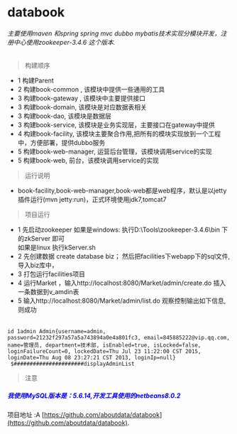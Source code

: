 # databook
###### 主要使用maven 和spring spring mvc dubbo mybatis技术实现分模块开发，注册中心使用zookeeper-3.4.6 这个版本.
> 构建顺序
* 1 构建Parent
* 2 构建book-common , 该模块中提供一些通用的工具
* 3 构建book-gateway , 该模块中主要提供接口
* 3 构建book-domain, 该模块是对应数据表相关
* 3 构建book-dao, 该模块是数据层
* 3 构建book-service, 该模块是业务实现层，主要接口在gateway中提供
* 4 构建book-facility, 该模块主要聚合作用,把所有的模块实现放到一个工程中，方便部署，提供dubbo服务
* 5 构建book-web-manager, 运营后台管理，该模块调用service的实现
* 5 构建book-web, 前台，该模块调用service的实现
>运行说明
* book-facility,book-web-manager,book-web都是web程序，默认是以jetty插件运行(mvn jetty:run)，正式环境使用jdk7,tomcat7
>项目运行
* 1 先启动zookeeper 
	如果是windows: 执行D:\Tools\zookeeper-3.4.6\bin  下的zkServer 即可
	<br />如果是linux 执行kServer.sh
* 2 先创建数据 create database biz； 然后把facilities下webapp下的sql文件,导入biz库中，
* 3 打包运行facilities项目 
* 4 运行Market ，输入http://localhost:8080/Market/admin/create.do  插入一条数据到v_amdin表
* 5 输入http://localhost:8080/Market/admin/list.do 观察控制输出如下信息,则成功
>
######
```
id 1admin Admin{username=admin, password=21232f297a57a5a743894a0e4a801fc3, email=845885222@vip.qq.com, name=管理员, department=技术部, isEnabled=true, isLocked=false, loginFailureCount=0, lockedDate=Thu Jul 23 11:22:00 CST 2015, loginDate=Thu Aug 08 23:27:21 CST 2013, loginIp=null}
 $######################displayAdminList
```

>注意
##### <span style="color:blue;">我使用MySQL版本是：5.6.14,开发工具使用的netbeans8.0.2 </span>

项目地址 :A [https://github.com/aboutdata/databook](https://github.com/aboutdata/databook).


